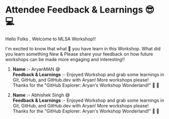 # Attendee Feedback & Learnings  😎 💻

Hello Folks , Welcome to MLSA Workshop!!

I'm excited to know that what 🤔 you have learn in this Workshop. What did you learn something New &
 Please share your feedback on how future workshops can be made more engaging and interesting!!<br>

1. **Name** :- AryanMAN 😅 <br>
   **Feedback & Learnings** :- Enjoyed Workshop and grab some learnings in Git, GitHub, and GitHub.dev with Aryan! More workshops please! Thanks for the "GitHub Explorer: Aryan's Workshop Wonderland!" 🚀 🙌

1. **Name** :- Abhishek Singh 😅 <br>
   **Feedback & Learnings** :- Enjoyed Workshop and grab some learnings in Git, GitHub, and GitHub.dev with Aryan! More workshops please! Thanks for the "GitHub Explorer: Aryan's Workshop Wonderland!" 🚀 🙌
